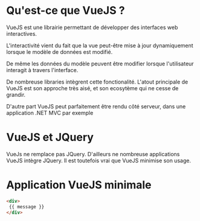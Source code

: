 # Qu'est-ce que VueJS ?

VueJS est une librairie permettant de développer des interfaces web interactives.  

L'interactivité vient du fait que la vue peut-être mise à jour dynamiquement lorsque le modèle de données est modifié.  

De même les données du modèle peuvent être modifier lorsque l'utilisateur interagit à travers l'interface.  

De nombreuse libraries intègrent cette fonctionalité. L'atout principale de VueJS est son approche très aisé, et son ecosytème qui ne cesse de grandir.

D'autre part VueJS peut parfaitement être rendu côté serveur, dans une application .NET MVC par exemple


# VueJS et JQuery

VueJs ne remplace pas JQuery. D'ailleurs ne nombreuse applications VueJS intègre JQuery.  Il est toutefois vrai que VueJS minimise son usage.  


# Application VueJS minimale

```html
<div>
 {{ message }}
</div>
```



